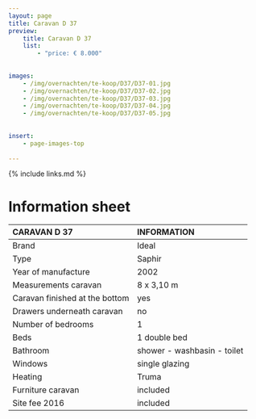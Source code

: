 ```yaml
---
layout: page
title: Caravan D 37
preview: 
    title: Caravan D 37
    list:
        - "price: € 8.000"
        
        
images:
    - /img/overnachten/te-koop/D37/D37-01.jpg
    - /img/overnachten/te-koop/D37/D37-02.jpg
    - /img/overnachten/te-koop/D37/D37-03.jpg
    - /img/overnachten/te-koop/D37/D37-04.jpg
    - /img/overnachten/te-koop/D37/D37-05.jpg
    
    
insert:
    - page-images-top
    
---
```


{% include links.md %}



# Information sheet

CARAVAN D 37                | INFORMATION | 
:---------------------------|:------------|
Brand                       |Ideal               
Type                        |Saphir                
Year of manufacture         |2002       
Measurements caravan        |8 x 3,10 m
Caravan finished at the bottom  |yes      
Drawers underneath caravan      |no 
Number of bedrooms          |1
Beds               |1 double bed
Bathroom           |shower - washbasin - toilet
Windows                      |single glazing
Heating           |Truma
Furniture caravan            |included
Site fee 2016  |included
